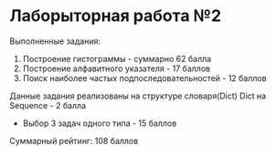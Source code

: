 # Лаборыторная работа №2
Выполненные задания:
1) Построение гистограммы - суммарно 62 балла
2) Построение алфавитного указателя - 17 баллов
3) Поиск наиболее частых подпоследовательностей - 12 баллов

Данные задания реализованы на структуре словаря(Dict)
Dict на Sequence - 2 балла

+ Выбор 3 задач одного типа - 15 баллов

Суммарный рейтинг: 108 баллов
